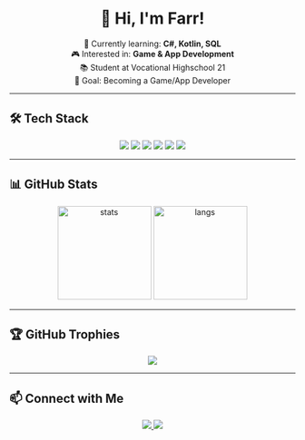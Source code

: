 <h1 align="center">👋 Hi, I'm Farr!</h1>

<p align="center">
  🔭 Currently learning: <b>C#, Kotlin, SQL</b><br>
  🎮 Interested in: <b>Game & App Development</b><br>
  📚 Student at Vocational Highschool 21<br>
  🚀 Goal: Becoming a Game/App Developer
</p>

---

## 🛠️ Tech Stack
<p align="center">
  <img src="https://img.shields.io/badge/-C%23-007ACC?style=for-the-badge&logo=c-sharp&logoColor=white" />
  <img src="https://img.shields.io/badge/-.NET-512BD4?style=for-the-badge&logo=dotnet&logoColor=white" />
  <img src="https://img.shields.io/badge/-Kotlin-0095D5?style=for-the-badge&logo=kotlin&logoColor=white" />
  <img src="https://img.shields.io/badge/-Android%20Studio-1DA1F2?style=for-the-badge&logo=android-studio&logoColor=white" />
  <img src="https://img.shields.io/badge/Jetpack%20Compose-4285F4?style=for-the-badge&logo=jetpack-compose&logoColor=white" />
  <img src="https://img.shields.io/badge/-Unity-000000?style=for-the-badge&logo=unity&logoColor=white" />
</p>

---

## 📊 GitHub Stats
<p align="center">
  <img src="https://github-readme-stats.vercel.app/api?username=SrFarr&show_icons=true&theme=tokyonight" alt="stats" height="165"/>
  <img src="https://github-readme-stats.vercel.app/api/top-langs/?username=SrFarr&layout=compact&theme=tokyonight" alt="langs" height="165"/>
</p>

---

## 🏆 GitHub Trophies
<p align="center">
  <img src="https://github-profile-trophy.vercel.app/?username=SrFarr&theme=tokyonight&no-frame=true&margin-w=15" />
</p>

---

## 📫 Connect with Me
<p align="center">
  <a href="mailto:farrsdev@gmail.com">
    <img src="https://img.shields.io/badge/Email-1DA1F2?style=for-the-badge&logo=gmail&logoColor=white" />
  </a>
  <a href="https://instagram.com/Farrvchar">
    <img src="https://img.shields.io/badge/Instagram-1DA1F2?style=for-the-badge&logo=instagram&logoColor=white" />
  </a>
</p>
